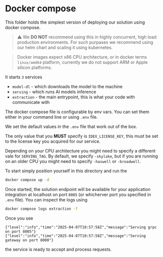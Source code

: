 # Docker compose

This folder holds the simplest version of deploying our solution using docker compose.

> ⚠️ We **DO NOT** recommend using this in highly concurrent, high load production environments.
For such purpases we recommend using our helm chart and scaling it using kubernetes.

> Docker images expect x86 CPU architecture, or in docker terms `linux/amd64` platform, currently we do not support ARM or Apple silicon platforms.

It starts `3` services

 - `model-dl` - which downloads the model to the machine
 - `serving` - which runs AI models inference
 - `extraction` - the main entrypoint, this is what your code with communicate with

The docker compose file is configurable by env vars. You can set them either in your command line or using `.env` file.

We set the default values in the `.env` file that work out of the box.

The only value that you **MUST** specify is `IDEX_LICENSE_KEY`, this must be set to the license key you acquired for our service.

Depending on your CPU architecture you might need to specify a different vale for `SERVING_TAG`. By default, we specify `-skylake`, but if you are running on an older CPU you might need to specify `-haswell` or `-broadwell`.

To start simply position yourself in this directory and run the

``` bash
docker compose up -d
```

Once started, the solution endpoint will be available for your application integration at localhost on port `8005` (or whicherver port you specified in `.env` file).
You can inspect the logs using

```bash
docker compose logs extraction -f
```

Once you see
```text
{"level":"info","time":"2025-04-07T10:57:58Z","message":"Serving grpc on port 8005"}
{"level":"info","time":"2025-04-07T10:57:58Z","message":"Serving gateway on port 8000"}
```

the service is ready to accept and process requests.

